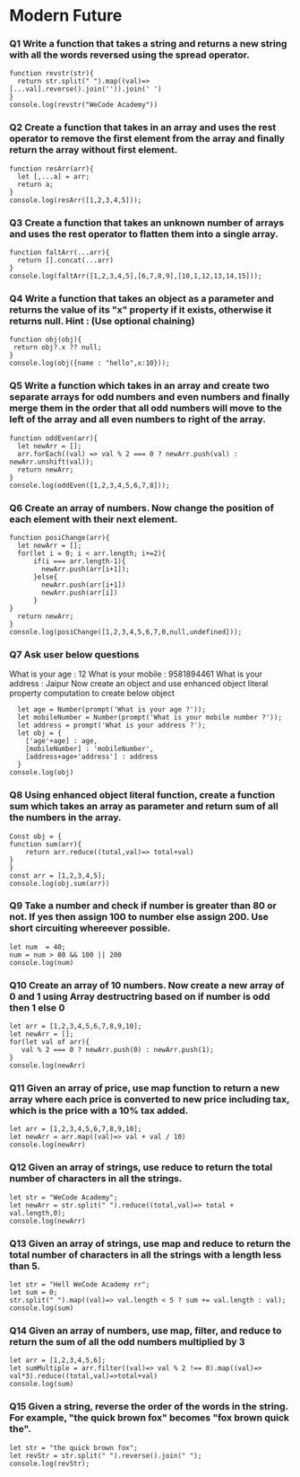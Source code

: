 # Modern Future 

### Q1 Write a function that takes a string and returns a new string with all the words reversed using the spread operator.

~~~
function revstr(str){
  return str.split(" ").map((val)=> [...val].reverse().join('')).join(' ')
}
console.log(revstr("WeCode Academy"))
~~~

### Q2 Create a function that takes in an array and uses the rest operator to remove the first element from the array and finally return the array without first element.

~~~
function resArr(arr){
  let [,...a] = arr;
  return a;
}
console.log(resArr([1,2,3,4,5]));
~~~

### Q3 Create a function that takes an unknown number of arrays and uses the rest operator to flatten them into a single array.

~~~
function faltArr(...arr){ 
  return [].concat(...arr)
}
console.log(faltArr([1,2,3,4,5],[6,7,8,9],[10,1,12,13,14,15]));
~~~

### Q4 Write a function that takes an object as a parameter and returns the value of its "x" property if it exists, otherwise it returns null. Hint : (Use optional chaining)

~~~
function obj(obj){
 return obj?.x ?? null;
}
console.log(obj({name : "hello",x:10}));
~~~

### Q5 Write a function which takes in an array and create two separate arrays for odd numbers and even numbers and finally merge them in the order that all odd numbers will move to the left of the array and all even numbers to right of the array.

~~~
function oddEven(arr){
  let newArr = [];
  arr.forEach((val) => val % 2 === 0 ? newArr.push(val) : newArr.unshift(val));
  return newArr;
}
console.log(oddEven([1,2,3,4,5,6,7,8]));
~~~

### Q6 Create an array of numbers. Now change the position of each element with their next element.

~~~
function posiChange(arr){
  let newArr = [];
  for(let i = 0; i < arr.length; i+=2){
      if(i === arr.length-1){
        newArr.push(arr[i+1]);
      }else{
        newArr.push(arr[i+1])
        newArr.push(arr[i])
      }
}
  return newArr;
}
console.log(posiChange([1,2,3,4,5,6,7,0,null,undefined]));
~~~

### Q7 Ask user below questions
What is your age  : 12
What is your mobile : 9581894461
What is your address : Jaipur
Now create an object and use enhanced object literal property computation to create below object


~~~
  let age = Number(prompt('What is your age ?'));
  let mobileNumber = Number(prompt('What is your mobile number ?'));
  let address = prompt('What is your address ?');
  let obj = {
    ['age'+age] : age,
    [mobileNumber] : 'mobileNumber',
    [address+age+'address'] : address
  }
console.log(obj) 
~~~

### Q8 Using enhanced object literal function, create a function sum which takes an array as parameter and return sum of all the numbers in the array.

~~~
Const obj = {
function sum(arr){
    return arr.reduce((total,val)=> total+val)
}
}
const arr = [1,2,3,4,5];
console.log(obj.sum(arr))
~~~

### Q9 Take a number and check if number is greater than 80 or not. If yes then assign 100 to number else assign 200. Use short circuiting whereever possible.

~~~
let num  = 40;
num = num > 80 && 100 || 200
console.log(num)
~~~

### Q10 Create an array of 10 numbers. Now create a new array of 0 and 1 using Array destructring based on if number is odd then 1 else 0

~~~
let arr = [1,2,3,4,5,6,7,8,9,10];
let newArr = [];
for(let val of arr){
   val % 2 === 0 ? newArr.push(0) : newArr.push(1); 
}
console.log(newArr)
~~~

### Q11 Given an array of price, use map function to return a new array where each price is converted to new price including tax, which is the price with a 10% tax added.

~~~
let arr = [1,2,3,4,5,6,7,8,9,10];
let newArr = arr.map((val)=> val + val / 10)
console.log(newArr)
~~~

### Q12 Given an array of strings, use reduce to return the total number of characters in all the strings.

~~~
let str = "WeCode Academy";
let newArr = str.split(" ").reduce((total,val)=> total + val.length,0);
console.log(newArr)
~~~

### Q13 Given an array of strings, use map and reduce to return the total number of characters in all the strings with a length less than 5.

~~~
let str = "Hell WeCode Academy rr";
let sum = 0;
str.split(" ").map((val)=> val.length < 5 ? sum += val.length : val);
console.log(sum)
~~~

### Q14 Given an array of numbers, use map, filter, and reduce to return the sum of all the odd numbers multiplied by 3

~~~
let arr = [1,2,3,4,5,6];
let sumMultiple = arr.filter((val)=> val % 2 !== 0).map((val)=>  val*3).reduce((total,val)=>total+val)
console.log(sum)
~~~

### Q15 Given a string, reverse the order of the words in the string. For example, "the quick brown fox" becomes "fox brown quick the".

~~~
let str = "the quick brown fox";
let revStr = str.split(" ").reverse().join(" ");
console.log(revStr);
~~~
